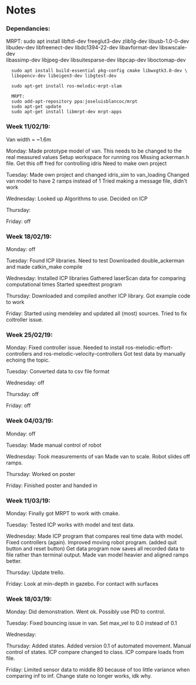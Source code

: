 # Notes

### Dependancies:
MRPT: sudo apt install libftdi-dev freeglut3-dev zlib1g-dev libusb-1.0-0-dev \
      libudev-dev libfreenect-dev libdc1394-22-dev libavformat-dev libswscale-dev \
      libassimp-dev libjpeg-dev   libsuitesparse-dev libpcap-dev liboctomap-dev

      sudo apt install build-essential pkg-config cmake libwxgtk3.0-dev \
      libopencv-dev libeigen3-dev libgtest-dev

      sudo apt-get install ros-melodic-mrpt-slam

      MRPT:
      sudo add-apt-repository ppa:joseluisblancoc/mrpt
      sudo apt-get update
      sudo apt-get install libmrpt-dev mrpt-apps



### Week 11/02/19:
Van width = ~1.6m

Monday:
Made prototype model of van. This needs to be changed to the real measured values
Setup workspace for running ros
Missing ackerman.h file. Get this off fred for controlling idris
Need to make own project

Tuesday:
Made own project and changed idris_sim to van_loading
Changed van model to have 2 ramps instead of 1
Tried making a message file, didn't work

Wednesday:
Looked up Algorithms to use. Decided on ICP

Thursday:

Friday: off

### Week 18/02/19:

Monday: off

Tuesday:
Found ICP libraries. Need to test
Downloaded double_ackerman and made catkin_make compile

Wednesday:
Installed ICP libraries
Gathered laserScan data for comparing computational times
Started speedtest program

Thursday:
Downloaded and compiled another ICP library.
Got example code to work

Friday:
Started using mendeley and updated all (most) sources.
Tried to fix coltroller issue.

### Week 25/02/19:

Monday:
Fixed controller issue. Needed to install ros-melodic-effort-controllers and ros-melodic-velocity-controllers
Got test data by manually echoing the topic.

Tuesday:
Converted data to csv file format

Wednesday: off

Thursday: off

Friday: off

### Week 04/03/19:

Monday: off

Tuesday:
Made manual control of robot

Wednesday:
Took measurements of van
Made van to scale. Robot slides off ramps.

Thursday:
Worked on poster

Friday:
Finished poster and handed in

### Week 11/03/19:

Monday:
Finally got MRPT to work with cmake.

Tuesday:
Tested ICP works with model and test data.

Wednesday:
Made ICP program that compares real time data with model.
Fixed controllers (again).
Improved moving robot program. (added quit button and reset button)
Get data program now saves all recorded data to file rather than terminal output.
Made van model heavier and aligned ramps better.

Thursday:
Update trello.

Friday:
Look at min-depth in gazebo. For contact with surfaces

### Week 18/03/19:

Monday:
Did demonstration. Went ok.
Possibly use PID to control.

Tuesday:
Fixed bouncing issue in van. Set max_vel to 0.0 instead of 0.1

Wednesday:


Thursday:
Added states.
Added version 0.1 of automated movement.
Manual control of states.
ICP compare changed to class.
ICP compare loads from file.

Friday:
Limited sensor data to middle 80 because of too little variance when comparing inf to inf.
Change state no longer works, idk why.
